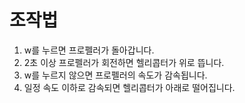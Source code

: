 # 조작법
1. w를 누르면 프로펠러가 돌아갑니다.
2. 2초 이상 프로펠러가 회전하면 헬리콥터가 위로 뜹니다.
3. w를 누르지 않으면 프로펠러의 속도가 감속됩니다.
4. 일정 속도 이하로 감속되면 헬리콥터가 아래로 떨어집니다.

